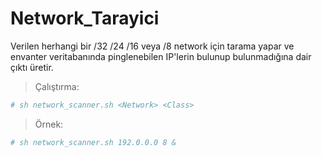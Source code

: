 # Network_Tarayici
Verilen herhangi bir /32 /24 /16 veya /8 network için tarama yapar ve envanter veritabanında pinglenebilen IP'lerin bulunup bulunmadığına dair çıktı üretir.

> Çalıştırma:
```bash
# sh network_scanner.sh <Network> <Class>
```

> Örnek:
```bash
# sh network_scanner.sh 192.0.0.0 8 &
```

